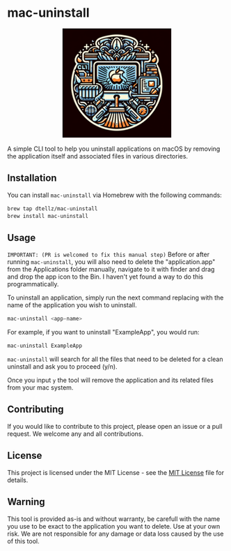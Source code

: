 # mac-uninstall

<p align="center" margin="0">
    <a href="https://www.diego-tellez.com/">
    <img alt="stuart logo" src="./assets/mac-uninstall-logo.png" width="250">
</a>
</p>

A simple CLI tool to help you uninstall applications on macOS by removing the application itself and associated files in various directories.

## Installation

You can install `mac-uninstall` via Homebrew with the following commands:

```bash
brew tap dtellz/mac-uninstall
brew install mac-uninstall
```

## Usage

`IMPORTANT: (PR is welcomed to fix this manual step)` Before or after running `mac-uninstall`, you will also need to delete the "application.app" from the Applications folder manually, navigate to it with finder and drag and drop the app icon to the Bin. I haven't yet found a way to do this programmatically.

To uninstall an application, simply run the next command replacing <app-name> with the name of the application you wish to uninstall.

```bash
mac-uninstall <app-name>
```

For example, if you want to uninstall "ExampleApp", you would run:

```bash
mac-uninstall ExampleApp
```

`mac-uninstall` will search for all the files that need to be deleted for a clean uninstall and ask you to proceed (y/n).

Once you input `y` the tool will remove the application and its related files from your mac system.

## Contributing

If you would like to contribute to this project, please open an issue or a pull request. We welcome any and all contributions.

## License

This project is licensed under the MIT License - see the [MIT License](https://opensource.org/licenses/MIT) file for details.

## Warning

This tool is provided as-is and without warranty, be carefull with the name you use to be exact to the application you want to delete. Use at your own risk. We are not responsible for any damage or data loss caused by the use of this tool.
